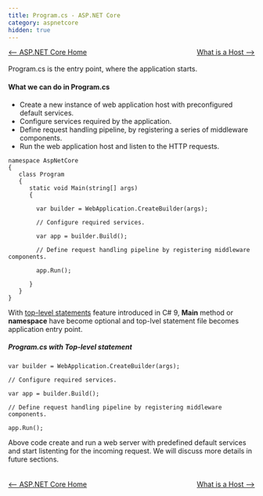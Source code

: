 ```yaml
---
title: Program.cs - ASP.NET Core
category: aspnetcore
hidden: true
---
```

<div style="width:100%; background-color:grey;">
<div style="width:50%;float:left;text-align:left;">
<a href="/blog/aspnetcore/2024/01/02/home.html"><-- ASP.NET Core Home</a>
</div>
<div style="width:50%;float:right;text-align:right;">
<a href="/blog/aspnetcore/2024/01/02/host.html">What is a Host --></a>
</div>
</div>
<div style="height:20px;">&nbsp;</div>


Program.cs is the entry point, where the application starts. 

#### What we can do in Program.cs
- Create a new instance of web application host with preconfigured default services.
- Configure services required by the application.
- Define request handling pipeline, by registering a series of middleware components.
- Run the web application host and listen to the HTTP requests.

```
namespace AspNetCore
{
   class Program
   {
      static void Main(string[] args)
      {

        var builder = WebApplication.CreateBuilder(args);

        // Configure required services.

        var app = builder.Build();

        // Define request handling pipeline by registering middleware components.

        app.Run();

      }
   }
}
```
With [top-level statements](https://learn.microsoft.com/en-us/dotnet/csharp/fundamentals/program-structure/top-level-statements) feature introduced in C# 9, **Main** method or **namespace** have become optional and top-lvel statement file becomes application entry point. 

##### Program.cs with Top-level statement 
```
var builder = WebApplication.CreateBuilder(args);

// Configure required services.

var app = builder.Build();

// Define request handling pipeline by registering middleware components.

app.Run();
```
Above code create and run a web server with predefined default services and start listenting for the incoming request.
We will discuss more details in future sections.

<div style="height:20px;">&nbsp;</div>
<div style="width:100%; background-color:grey;">
<div style="width:50%;float:left;text-align:left;">
<a href="/blog/aspnetcore/2024/01/02/home.html"><-- ASP.NET Core Home</a>
</div>
<div style="width:50%;float:right;text-align:right;">
<a href="/blog/aspnetcore/2024/01/02/host.html">What is a Host --></a>
</div>
</div>